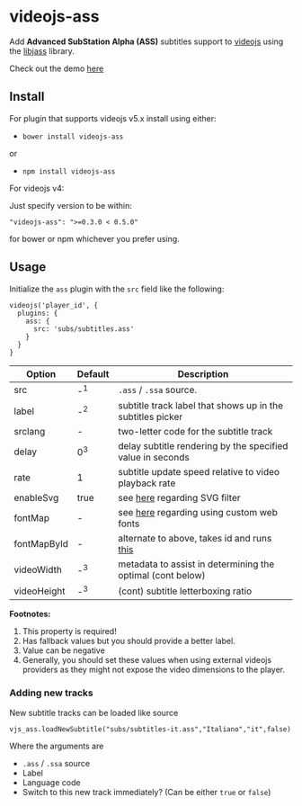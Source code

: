 # videojs-ass

Add **Advanced SubStation Alpha (ASS)** subtitles support to
[videojs](https://github.com/videojs/video.js) using the
[libjass](https://github.com/Arnavion/libjass) library.

Check out the demo
[here](https://sunnyli.github.io/videojs-ass/example.html)


## Install

For plugin that supports videojs v5.x install using either:

- `bower install videojs-ass`

or

- `npm install videojs-ass`

For videojs v4:

Just specify version to be within:

```
"videojs-ass": ">=0.3.0 < 0.5.0"
```
for bower or npm whichever you prefer using.


## Usage

Initialize the `ass` plugin with the `src` field like the following:

```
videojs('player_id', {
  plugins: {
    ass: {
      src: 'subs/subtitles.ass'
    }
  }
}
```

| Option      | Default       | Description                                                |
| ----------- | ------------- | ---------------------------------------------------------- |
| src         | -<sup>1</sup> | `.ass` / `.ssa` source.                                    |
| label       | -<sup>2</sup> | subtitle track label that shows up in the subtitles picker |
| srclang     | -             | two-letter code for the subtitle track                     |
| delay       | 0<sup>3</sup> | delay subtitle rendering by the specified value in seconds |
| rate        | 1             | subtitle update speed relative to video playback rate      |
| enableSvg   | true          | see [here][svg-effects] regarding SVG filter               |
| fontMap     | -             | see [here][font-map] regarding using custom web fonts      |
| fontMapById | -             | alternate to above, takes id and runs [this][font-map-el]  |
| videoWidth  | -<sup>3</sup> | metadata to assist in determining the optimal (cont below) |
| videoHeight | -<sup>3</sup> | (cont) subtitle letterboxing ratio                         |

**Footnotes:**

1. This property is required!
2. Has fallback values but you should provide a better label.
3. Value can be negative
4. Generally, you should set these values when using external videojs providers
   as they might not expose the video dimensions to the player.

### Adding new tracks
New subtitle tracks can be loaded like source

```
vjs_ass.loadNewSubtitle("subs/subtitles-it.ass","Italiano","it",false)
```

Where the arguments are

* `.ass` / `.ssa` source
* Label
* Language code
* Switch to this new track immediately? (Can be either `true` or `false`)

[svg-effects]: https://github.com/Arnavion/libjass/blob/v0.10.0/README.md#what-browser-and-javascript-features-does-libjass-need
[font-map]: https://arnavion.github.io/libjass/api.xhtml#libjass.renderers.RendererSettings.fontMap
[font-map-el]: https://arnavion.github.io/libjass/api.xhtml#libjass.renderers.RendererSettings.makeFontMapFromStyleElement
